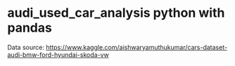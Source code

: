 # audi_used_car_analysis python with pandas
Data source: https://www.kaggle.com/aishwaryamuthukumar/cars-dataset-audi-bmw-ford-hyundai-skoda-vw
